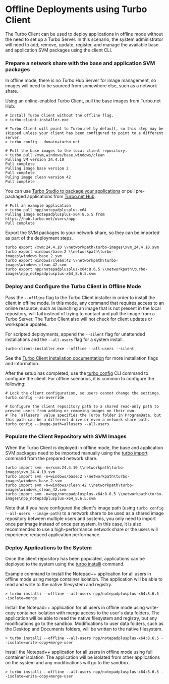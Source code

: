 # Offline Deployments using Turbo Client

The Turbo Client can be used to deploy applications in offline mode without the need to set up a Turbo Server. In this scenario, the system administrator will need to add, remove, update, register, and manage the available base and application SVM packages using the client CLI.

### Prepare a network share with the base and application SVM packages

In offline mode, there is no Turbo Hub Server for image management, so images will need to be sourced from somewhere else, such as a network share.

Using an online-enabled Turbo Client, pull the base images from Turbo.net Hub.

```
# Install Turbo Client without the offline flag.
> turbo-client-installer.exe

# Turbo Client will point to Turbo.net by default, so this step may be skipped unless your client has been configured to point to a different server.
> turbo config --domain=turbo.net

# Pull the base images to the local client repository.
> turbo pull /xvm,windows/base,windows/clean
Pulling VM version 24.4.10
Pull complete
Pulling image base version 2
Pull complete
Puling image clean version 42
Pull complete
```

You can use [Turbo Studio to package your applications](../../studio/working-with-turbo-studio/setup-capture.html) or pull pre-packaged applications from [Turbo.net Hub](https://hub.turbo.net/hub).

```
# Pull an example application
> turbo pull npp/notepadplusplus-x64
Pulling image notepadplusplus-x64:8.6.5 from https://hub.turbo.net/users/npp
Pull complete
```

Export the SVM packages to your network share, so they can be imported as part of the deployment steps.

```
turbo export /xvm:24.4.10 \\networkpath\turbo-images\xvm_24.4.10.svm
turbo export windows/base:2 \\networkpath\turbo-images\windows_base_2.svm
turbo export windows/clean:42 \\networkpath\turbo-images\windows_clean_42.svm
turbo export npp/notepadplusplus-x64:8.6.5 \\networkpath\turbo-images\npp_notepadplusplus-x64_8.6.5.svm

```

### Deploy and Configure the Turbo Client in Offline Mode

Pass the `--offline` flag to the Turbo Client installer in order to install the client in offline mode. In this mode, any command that requires access to an online resource, such as launching an image that is not present in the local repository, will fail instead of trying to contact and pull the image from a Turbo Server. The Turbo Client also will not check for client updates or workspace updates.

For scripted deployments, append the `--silent` flag for unattended installations and the `--all-users` flag for a system install.

```
turbo-client-installer.exe --offline --all-users --silent
```
See the [Turbo Client Installation documentation](../../reference/turbo-client/turbo-client.html#turbo-client-installation) for more installation flags and information.

After the setup has completed, use the [turbo config](../../reference/command-line/config.html) CLI command to configure the client. For offline scenarios, it is common to configure the following:

```
# Lock the client configuration, so users cannot change the settings. 
turbo config --as-override

# Configure the client repository path to a shared read-only path to prevent users from adding or removing images on their own. 
# The `allusers` value specifies the Turbo folder in ProgramData, but this path can be a different drive or even a network share path.
turbo config --image-path=allusers --all-users

```

### Populate the Client Repository with SVM Images

When the Turbo Client is deployed in offline mode, the base and application SVM packages need to be imported manually using the [turbo import](../../reference/command-line/import.html) command from the prepared network share.

```
turbo import svm -n=/xvm:24.4.10 \\networkpath\turbo-images\xvm_24.4.10.svm
turbo import svm -n=windows/base:2 \\networkpath\turbo-images\windows_base_2.svm
turbo import svm -n=windows/clean:42 \\networkpath\turbo-images\windows_clean_42.svm
turbo import svm -n=npp/notepadplusplus-x64:8.6.5 \\networkpath\turbo-images\npp_notepadplusplus-x64_8.6.5.svm

```

Note that if you have configured the client's image path (using `turbo config --all-users --image-path`) to a network share to be used as a shared image repository between multiple users and systems, you only need to import once per image instead of once per system. In this case, it is also recommended to use a high-performance network share or the users will experience reduced application performance.

### Deploy Applications to the System

Once the client repository has been populated, applications can be deployed to the system using the [turbo installi](../../reference/command-line/installi.html) command.

Example command to install the Notepad++ application for all users in offline mode using merge container isolation. The application will be able to read and write to the native filesystem and registry.

```
> turbo installi --offline --all-users npp/notepadplusplus-x64:8.6.5 --isolate=merge
```

Install the Notepad++ application for all users in offline mode using write-copy container isolation with merge access to the user's data folders. The application will be able to read the native filesystem and registry, but any modifications go to the sandbox. Modifications to user data folders, such as the Desktop and Documents folders, will be written to the native filesystem.

```
> turbo installi --offline --all-users npp/notepadplusplus-x64:8.6.5 --isolate=write-copy+merge-user
```

Install the Notepad++ application for all users in offline mode using full container isolation. The application will be isolated from other applications on the system and any modifications will go to the sandbox.

```
> turbo installi --offline --all-users npp/notepadplusplus-x64:8.6.5 --isolate=write-copy+merge-user

```